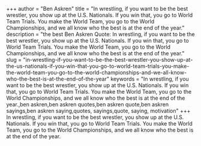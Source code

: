 +++
author = "Ben Askren"
title = "In wrestling, if you want to be the best wrestler, you show up at the U.S. Nationals. If you win that, you go to World Team Trials. You make the World Team, you go to the World Championships, and we all know who the best is at the end of the year."
description = "the best Ben Askren Quote: In wrestling, if you want to be the best wrestler, you show up at the U.S. Nationals. If you win that, you go to World Team Trials. You make the World Team, you go to the World Championships, and we all know who the best is at the end of the year."
slug = "in-wrestling-if-you-want-to-be-the-best-wrestler-you-show-up-at-the-us-nationals-if-you-win-that-you-go-to-world-team-trials-you-make-the-world-team-you-go-to-the-world-championships-and-we-all-know-who-the-best-is-at-the-end-of-the-year"
keywords = "In wrestling, if you want to be the best wrestler, you show up at the U.S. Nationals. If you win that, you go to World Team Trials. You make the World Team, you go to the World Championships, and we all know who the best is at the end of the year.,ben askren,ben askren quotes,ben askren quote,ben askren sayings,ben askren saying,quotes, sayings,quote, saying, motivation"
+++
In wrestling, if you want to be the best wrestler, you show up at the U.S. Nationals. If you win that, you go to World Team Trials. You make the World Team, you go to the World Championships, and we all know who the best is at the end of the year.
